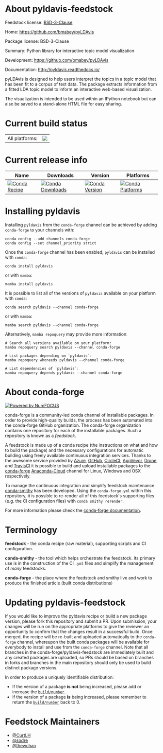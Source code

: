 About pyldavis-feedstock
========================

Feedstock license: [BSD-3-Clause](https://github.com/conda-forge/pyldavis-feedstock/blob/main/LICENSE.txt)

Home: https://github.com/bmabey/pyLDAvis

Package license: BSD-3-Clause

Summary: Python library for interactive topic model visualization

Development: https://github.com/bmabey/pyLDAvis

Documentation: http://pyldavis.readthedocs.io/

pyLDAvis is designed to help users interpret the topics in a topic
model that has been fit to a corpus of text data. The package extracts
information from a fitted LDA topic model to inform an interactive
web-based visualization.

The visualization is intended to be used within an IPython notebook
but can also be saved to a stand-alone HTML file for easy sharing.


Current build status
====================


<table><tr><td>All platforms:</td>
    <td>
      <a href="https://dev.azure.com/conda-forge/feedstock-builds/_build/latest?definitionId=5691&branchName=main">
        <img src="https://dev.azure.com/conda-forge/feedstock-builds/_apis/build/status/pyldavis-feedstock?branchName=main">
      </a>
    </td>
  </tr>
</table>

Current release info
====================

| Name | Downloads | Version | Platforms |
| --- | --- | --- | --- |
| [![Conda Recipe](https://img.shields.io/badge/recipe-pyldavis-green.svg)](https://anaconda.org/conda-forge/pyldavis) | [![Conda Downloads](https://img.shields.io/conda/dn/conda-forge/pyldavis.svg)](https://anaconda.org/conda-forge/pyldavis) | [![Conda Version](https://img.shields.io/conda/vn/conda-forge/pyldavis.svg)](https://anaconda.org/conda-forge/pyldavis) | [![Conda Platforms](https://img.shields.io/conda/pn/conda-forge/pyldavis.svg)](https://anaconda.org/conda-forge/pyldavis) |

Installing pyldavis
===================

Installing `pyldavis` from the `conda-forge` channel can be achieved by adding `conda-forge` to your channels with:

```
conda config --add channels conda-forge
conda config --set channel_priority strict
```

Once the `conda-forge` channel has been enabled, `pyldavis` can be installed with `conda`:

```
conda install pyldavis
```

or with `mamba`:

```
mamba install pyldavis
```

It is possible to list all of the versions of `pyldavis` available on your platform with `conda`:

```
conda search pyldavis --channel conda-forge
```

or with `mamba`:

```
mamba search pyldavis --channel conda-forge
```

Alternatively, `mamba repoquery` may provide more information:

```
# Search all versions available on your platform:
mamba repoquery search pyldavis --channel conda-forge

# List packages depending on `pyldavis`:
mamba repoquery whoneeds pyldavis --channel conda-forge

# List dependencies of `pyldavis`:
mamba repoquery depends pyldavis --channel conda-forge
```


About conda-forge
=================

[![Powered by
NumFOCUS](https://img.shields.io/badge/powered%20by-NumFOCUS-orange.svg?style=flat&colorA=E1523D&colorB=007D8A)](https://numfocus.org)

conda-forge is a community-led conda channel of installable packages.
In order to provide high-quality builds, the process has been automated into the
conda-forge GitHub organization. The conda-forge organization contains one repository
for each of the installable packages. Such a repository is known as a *feedstock*.

A feedstock is made up of a conda recipe (the instructions on what and how to build
the package) and the necessary configurations for automatic building using freely
available continuous integration services. Thanks to the awesome service provided by
[Azure](https://azure.microsoft.com/en-us/services/devops/), [GitHub](https://github.com/),
[CircleCI](https://circleci.com/), [AppVeyor](https://www.appveyor.com/),
[Drone](https://cloud.drone.io/welcome), and [TravisCI](https://travis-ci.com/)
it is possible to build and upload installable packages to the
[conda-forge](https://anaconda.org/conda-forge) [Anaconda-Cloud](https://anaconda.org/)
channel for Linux, Windows and OSX respectively.

To manage the continuous integration and simplify feedstock maintenance
[conda-smithy](https://github.com/conda-forge/conda-smithy) has been developed.
Using the ``conda-forge.yml`` within this repository, it is possible to re-render all of
this feedstock's supporting files (e.g. the CI configuration files) with ``conda smithy rerender``.

For more information please check the [conda-forge documentation](https://conda-forge.org/docs/).

Terminology
===========

**feedstock** - the conda recipe (raw material), supporting scripts and CI configuration.

**conda-smithy** - the tool which helps orchestrate the feedstock.
                   Its primary use is in the construction of the CI ``.yml`` files
                   and simplify the management of *many* feedstocks.

**conda-forge** - the place where the feedstock and smithy live and work to
                  produce the finished article (built conda distributions)


Updating pyldavis-feedstock
===========================

If you would like to improve the pyldavis recipe or build a new
package version, please fork this repository and submit a PR. Upon submission,
your changes will be run on the appropriate platforms to give the reviewer an
opportunity to confirm that the changes result in a successful build. Once
merged, the recipe will be re-built and uploaded automatically to the
`conda-forge` channel, whereupon the built conda packages will be available for
everybody to install and use from the `conda-forge` channel.
Note that all branches in the conda-forge/pyldavis-feedstock are
immediately built and any created packages are uploaded, so PRs should be based
on branches in forks and branches in the main repository should only be used to
build distinct package versions.

In order to produce a uniquely identifiable distribution:
 * If the version of a package **is not** being increased, please add or increase
   the [``build/number``](https://docs.conda.io/projects/conda-build/en/latest/resources/define-metadata.html#build-number-and-string).
 * If the version of a package **is** being increased, please remember to return
   the [``build/number``](https://docs.conda.io/projects/conda-build/en/latest/resources/define-metadata.html#build-number-and-string)
   back to 0.

Feedstock Maintainers
=====================

* [@CurtLH](https://github.com/CurtLH/)
* [@sodre](https://github.com/sodre/)
* [@thewchan](https://github.com/thewchan/)

